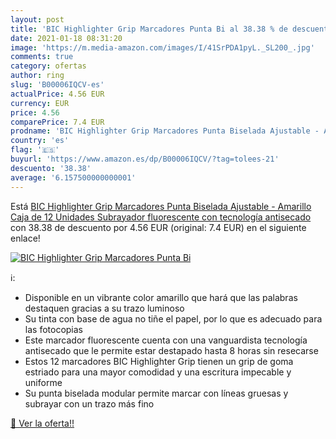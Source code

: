 ```yaml
---
layout: post
title: 'BIC Highlighter Grip Marcadores Punta Bi al 38.38 % de descuento'
date: 2021-01-18 08:31:20
image: 'https://m.media-amazon.com/images/I/41SrPDA1pyL._SL200_.jpg'
comments: true
category: ofertas
author: ring
slug: 'B00006IQCV-es'
actualPrice: 4.56 EUR
currency: EUR
price: 4.56
comparePrice: 7.4 EUR
prodname: 'BIC Highlighter Grip Marcadores Punta Biselada Ajustable - Amarillo  Caja de 12 Unidades  Subrayador fluorescente con tecnología antisecado'
country: 'es'
flag: '🇪🇸'
buyurl: 'https://www.amazon.es/dp/B00006IQCV/?tag=tolees-21'
descuento: '38.38'
average: '6.157500000000001'
---
```


Está [BIC Highlighter Grip Marcadores Punta Biselada Ajustable - Amarillo  Caja de 12 Unidades  Subrayador fluorescente con tecnología antisecado](https://www.amazon.es/dp/B00006IQCV/?tag=tolees-21) con 38.38 de descuento por 4.56 EUR (original: 7.4 EUR) en el siguiente enlace!

[![BIC Highlighter Grip Marcadores Punta Bi](https://m.media-amazon.com/images/I/41SrPDA1pyL._SL200_.jpg)](https://www.amazon.es/dp/B00006IQCV/?tag=tolees-21)

ℹ️:

- Disponible en un vibrante color amarillo que hará que las palabras destaquen gracias a su trazo luminoso
- Su tinta con base de agua no tiñe el papel, por lo que es adecuado para las fotocopias
- Este marcador fluorescente cuenta con una vanguardista tecnología antisecado que le permite estar destapado hasta 8 horas sin resecarse
- Estos 12 marcadores BIC Highlighter Grip tienen un grip de goma estriado para una mayor comodidad y una escritura impecable y uniforme
- Su punta biselada modular permite marcar con líneas gruesas y subrayar con un trazo más fino

[🛒 Ver la oferta!!](https://www.amazon.es/dp/B00006IQCV/?tag=tolees-21)
